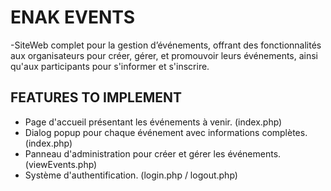 # ENAK EVENTS

-SiteWeb complet pour la gestion d’événements, offrant des fonctionnalités aux organisateurs pour créer, gérer, et promouvoir leurs événements, ainsi qu'aux participants pour s'informer et s'inscrire.

## FEATURES TO IMPLEMENT

- Page d'accueil présentant les événements à venir. (index.php)
- Dialog popup pour chaque événement avec informations complètes. (index.php)
- Panneau d'administration pour créer et gérer les événements. (viewEvents.php)
- Système d'authentification. (login.php / logout.php)

